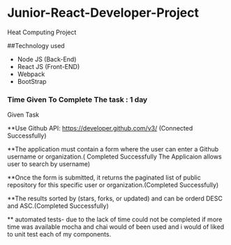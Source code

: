 # Junior-React-Developer-Project
Heat Computing Project

##Technology used
* Node JS (Back-End)
* React JS (Front-END)
* Webpack 
* BootStrap 

### Time Given To Complete The task : 1 day

Given Task 

**Use Github API: https://developer.github.com/v3/ (Connected Successfully)

**The application must contain a form where the user can enter a Github username or organization.( Completed Successfully The Applicaion allows user to search by username)

**Once the form is submitted, it returns the paginated list of public repository for this specific user or organization.(Completed Successfully)

**The results sorted by (stars, forks, or updated) and can be orderd DESC and ASC.(Completed Successfully)

** automated tests- due to the lack of time could not be completed  if more time was available mocha and chai would of been used and i would of liked to unit test each of my components.
